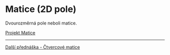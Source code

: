 # Matice (2D pole)

Dvourozměrná pole neboli matice.

[Projekt Matice](https://github.com/PetrVobornik/prednasky/tree/master/ZakladyCs/03-Matice/Matice)

---

[Další přednáška - Čtvercové matice](https://github.com/PetrVobornik/prednasky/tree/master/ZakladyCs/04-CtvercoveMatice)
